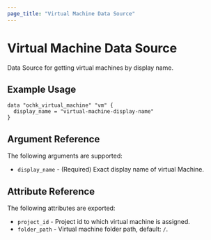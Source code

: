 ```yaml
---
page_title: "Virtual Machine Data Source"
---
```


# Virtual Machine Data Source

Data Source for getting virtual machines by display name.

## Example Usage

```hcl
data "ochk_virtual_machine" "vm" {
  display_name = "virtual-machine-display-name"
}
```

## Argument Reference

The following arguments are supported:

* `display_name` - (Required) Exact display name of virtual Machine.

## Attribute Reference

The following attributes are exported:
* `project_id` - Project id to which virtual machine is assigned.
* `folder_path` - Virtual machine folder path, default: `/`.
 
